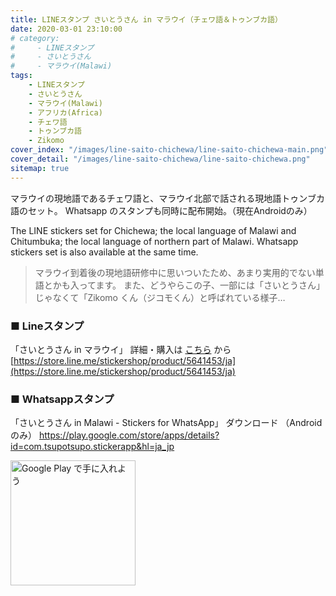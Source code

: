 ```yaml
---
title: LINEスタンプ さいとうさん in マラウイ（チェワ語＆トゥンブカ語）
date: 2020-03-01 23:10:00
# category:
#     - LINEスタンプ
#     - さいとうさん
#     - マラウイ(Malawi)
tags:
    - LINEスタンプ
    - さいとうさん
    - マラウイ(Malawi)
    - アフリカ(Africa)
    - チェワ語
    - トゥンブカ語
    - Zikomo
cover_index: "/images/line-saito-chichewa/line-saito-chichewa-main.png"
cover_detail: "/images/line-saito-chichewa/line-saito-chichewa.png"
sitemap: true
---
```


マラウイの現地語であるチェワ語と、マラウイ北部で話される現地語トゥンブカ語のセット。
Whatsapp のスタンプも同時に配布開始。（現在Androidのみ）

The LINE stickers set for Chichewa; the local language of Malawi and Chitumbuka; the local language of northern part of Malawi.
Whatsapp stickers set is also available at the same time.

> マラウイ到着後の現地語研修中に思いついたため、あまり実用的でない単語とかも入ってます。
> また、どうやらこの子、一部には「さいとうさん」じゃなくて「Zikomo くん（ジコモくん）と呼ばれている様子…

### ■ Lineスタンプ

「さいとうさん in マラウイ」
詳細・購入は [こちら](https://store.line.me/stickershop/product/5641453/ja) から
[https://store.line.me/stickershop/product/5641453/ja](https://store.line.me/stickershop/product/5641453/ja)


### ■ Whatsappスタンプ

「さいとうさん in Malawi - Stickers for WhatsApp」
ダウンロード （Androidのみ）
https://play.google.com/store/apps/details?id=com.tsupotsupo.stickerapp&hl=ja_jp

<a href='https://play.google.com/store/apps/details?id=com.tsupotsupo.stickerapp&hl=ja_jp&pcampaignid=pcampaignidMKT-Other-global-all-co-prtnr-py-PartBadge-Mar2515-1'><img alt='Google Play で手に入れよう' src='https://play.google.com/intl/ja/badges/static/images/badges/ja_badge_web_generic.png' style="width:200px" /></a>